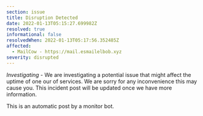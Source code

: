 ```yaml
---
section: issue
title: Disruption Detected
date: 2022-01-13T05:15:27.699982Z
resolved: true
informational: false
resolvedWhen: 2022-01-13T05:17:56.352485Z
affected:
  - MailCow - https://mail.esmailelbob.xyz
severity: disrupted
---
```

*Investigating* - We are investigating a potential issue that might affect the uptime of one our of services. We are sorry for any inconvenience this may cause you. This incident post will be updated once we have more information.

This is an automatic post by a monitor bot.
        